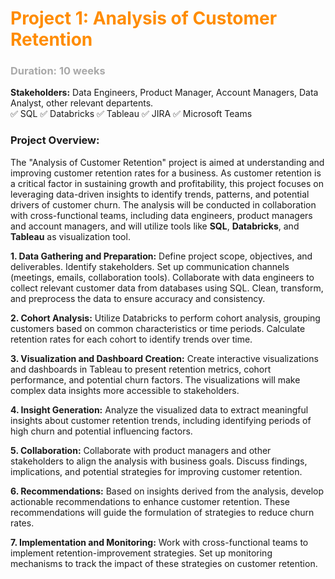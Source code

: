 
# <font style="color : darkorange">Project 1: Analysis of Customer Retention</font> <br>
### <font style="color : darkgrey">Duration: 10 weeks</font> <br>
**Stakeholders:** Data Engineers, Product Manager, Account Managers, Data Analyst, other relevant departents. <br>
✅ SQL  ✅ Databricks  ✅ Tableau  ✅ JIRA  ✅ Microsoft Teams


  
### **Project Overview**:
  The "Analysis of Customer Retention" project is aimed at understanding and improving customer retention rates for a business. 
  As customer retention is a critical factor in sustaining growth and profitability, this project focuses on leveraging data-driven insights 
  to identify trends, patterns, and potential drivers of customer churn. The analysis will be conducted in collaboration with cross-functional teams, 
  including data engineers, product managers and account managers, and will utilize tools like **SQL**, **Databricks**, and **Tableau** as visualization tool.

**1. Data Gathering and Preparation:** 
Define project scope, objectives, and deliverables. Identify stakeholders. Set up communication channels (meetings, emails, collaboration tools). 
Collaborate with data engineers to collect relevant customer data from databases using SQL. Clean, transform, and preprocess the data to ensure accuracy 
and consistency.


**2. Cohort Analysis:** Utilize Databricks to perform cohort analysis, grouping customers based on common characteristics or time periods. Calculate retention rates for each cohort 
to identify trends over time.

**3. Visualization and Dashboard Creation:** Create interactive visualizations and dashboards in Tableau to present retention metrics, cohort performance, and potential churn factors. The visualizations 
will make complex data insights more accessible to stakeholders.

**4. Insight Generation:** Analyze the visualized data to extract meaningful insights about customer retention trends, including identifying periods of high churn and potential influencing 
factors.

**5. Collaboration:** Collaborate with product managers and other stakeholders to align the analysis with business goals. Discuss findings, implications, and potential strategies for 
improving customer retention.

**6. Recommendations:** Based on insights derived from the analysis, develop actionable recommendations to enhance customer retention. These recommendations will guide the formulation 
of strategies to reduce churn rates.

**7. Implementation and Monitoring:** Work with cross-functional teams to implement retention-improvement strategies. Set up monitoring mechanisms to track the impact of these strategies on customer retention.












    
